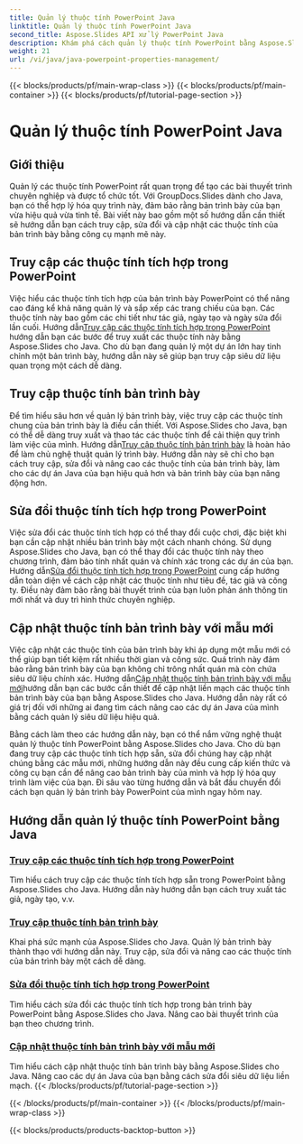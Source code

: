 ```yaml
---
title: Quản lý thuộc tính PowerPoint Java
linktitle: Quản lý thuộc tính PowerPoint Java
second_title: Aspose.Slides API xử lý PowerPoint Java
description: Khám phá cách quản lý thuộc tính PowerPoint bằng Aspose.Slides cho Java. Truy cập, sửa đổi và cập nhật các thuộc tính một cách dễ dàng bằng các hướng dẫn toàn diện của chúng tôi.
weight: 21
url: /vi/java/java-powerpoint-properties-management/
---
```


{{< blocks/products/pf/main-wrap-class >}}
{{< blocks/products/pf/main-container >}}
{{< blocks/products/pf/tutorial-page-section >}}

# Quản lý thuộc tính PowerPoint Java


## Giới thiệu

Quản lý các thuộc tính PowerPoint rất quan trọng để tạo các bài thuyết trình chuyên nghiệp và được tổ chức tốt. Với GroupDocs.Slides dành cho Java, bạn có thể hợp lý hóa quy trình này, đảm bảo rằng bản trình bày của bạn vừa hiệu quả vừa tinh tế. Bài viết này bao gồm một số hướng dẫn cần thiết sẽ hướng dẫn bạn cách truy cập, sửa đổi và cập nhật các thuộc tính của bản trình bày bằng công cụ mạnh mẽ này.

## Truy cập các thuộc tính tích hợp trong PowerPoint

Việc hiểu các thuộc tính tích hợp của bản trình bày PowerPoint có thể nâng cao đáng kể khả năng quản lý và sắp xếp các trang chiếu của bạn. Các thuộc tính này bao gồm các chi tiết như tác giả, ngày tạo và ngày sửa đổi lần cuối. Hướng dẫn[Truy cập các thuộc tính tích hợp trong PowerPoint](./access-built-in-properties-powerpoint/) hướng dẫn bạn các bước để truy xuất các thuộc tính này bằng Aspose.Slides cho Java. Cho dù bạn đang quản lý một dự án lớn hay tinh chỉnh một bản trình bày, hướng dẫn này sẽ giúp bạn truy cập siêu dữ liệu quan trọng một cách dễ dàng.

## Truy cập thuộc tính bản trình bày

 Để tìm hiểu sâu hơn về quản lý bản trình bày, việc truy cập các thuộc tính chung của bản trình bày là điều cần thiết. Với Aspose.Slides cho Java, bạn có thể dễ dàng truy xuất và thao tác các thuộc tính để cải thiện quy trình làm việc của mình. Hướng dẫn[Truy cập thuộc tính bản trình bày](./access-presentation-properties/) là hoàn hảo để làm chủ nghệ thuật quản lý trình bày. Hướng dẫn này sẽ chỉ cho bạn cách truy cập, sửa đổi và nâng cao các thuộc tính của bản trình bày, làm cho các dự án Java của bạn hiệu quả hơn và bản trình bày của bạn năng động hơn.

## Sửa đổi thuộc tính tích hợp trong PowerPoint

 Việc sửa đổi các thuộc tính tích hợp có thể thay đổi cuộc chơi, đặc biệt khi bạn cần cập nhật nhiều bản trình bày một cách nhanh chóng. Sử dụng Aspose.Slides cho Java, bạn có thể thay đổi các thuộc tính này theo chương trình, đảm bảo tính nhất quán và chính xác trong các dự án của bạn. Hướng dẫn[Sửa đổi thuộc tính tích hợp trong PowerPoint](./modify-built-in-properties-powerpoint/) cung cấp hướng dẫn toàn diện về cách cập nhật các thuộc tính như tiêu đề, tác giả và công ty. Điều này đảm bảo rằng bài thuyết trình của bạn luôn phản ánh thông tin mới nhất và duy trì hình thức chuyên nghiệp.

## Cập nhật thuộc tính bản trình bày với mẫu mới

 Việc cập nhật các thuộc tính của bản trình bày khi áp dụng một mẫu mới có thể giúp bạn tiết kiệm rất nhiều thời gian và công sức. Quá trình này đảm bảo rằng bản trình bày của bạn không chỉ trông nhất quán mà còn chứa siêu dữ liệu chính xác. Hướng dẫn[Cập nhật thuộc tính bản trình bày với mẫu mới](./update-presentation-properties-new-template/)hướng dẫn bạn các bước cần thiết để cập nhật liền mạch các thuộc tính bản trình bày của bạn bằng Aspose.Slides cho Java. Hướng dẫn này rất có giá trị đối với những ai đang tìm cách nâng cao các dự án Java của mình bằng cách quản lý siêu dữ liệu hiệu quả.

Bằng cách làm theo các hướng dẫn này, bạn có thể nắm vững nghệ thuật quản lý thuộc tính PowerPoint bằng Aspose.Slides cho Java. Cho dù bạn đang truy cập các thuộc tính tích hợp sẵn, sửa đổi chúng hay cập nhật chúng bằng các mẫu mới, những hướng dẫn này đều cung cấp kiến thức và công cụ bạn cần để nâng cao bản trình bày của mình và hợp lý hóa quy trình làm việc của bạn. Đi sâu vào từng hướng dẫn và bắt đầu chuyển đổi cách bạn quản lý bản trình bày PowerPoint của mình ngay hôm nay.
## Hướng dẫn quản lý thuộc tính PowerPoint bằng Java
### [Truy cập các thuộc tính tích hợp trong PowerPoint](./access-built-in-properties-powerpoint/)
Tìm hiểu cách truy cập các thuộc tính tích hợp sẵn trong PowerPoint bằng Aspose.Slides cho Java. Hướng dẫn này hướng dẫn bạn cách truy xuất tác giả, ngày tạo, v.v.
### [Truy cập thuộc tính bản trình bày](./access-presentation-properties/)
Khai phá sức mạnh của Aspose.Slides cho Java. Quản lý bản trình bày thành thạo với hướng dẫn này. Truy cập, sửa đổi và nâng cao các thuộc tính của bản trình bày một cách dễ dàng.
### [Sửa đổi thuộc tính tích hợp trong PowerPoint](./modify-built-in-properties-powerpoint/)
Tìm hiểu cách sửa đổi các thuộc tính tích hợp trong bản trình bày PowerPoint bằng Aspose.Slides cho Java. Nâng cao bài thuyết trình của bạn theo chương trình.
### [Cập nhật thuộc tính bản trình bày với mẫu mới](./update-presentation-properties-new-template/)
Tìm hiểu cách cập nhật thuộc tính bản trình bày bằng Aspose.Slides cho Java. Nâng cao các dự án Java của bạn bằng cách sửa đổi siêu dữ liệu liền mạch.
{{< /blocks/products/pf/tutorial-page-section >}}

{{< /blocks/products/pf/main-container >}}
{{< /blocks/products/pf/main-wrap-class >}}

{{< blocks/products/products-backtop-button >}}
